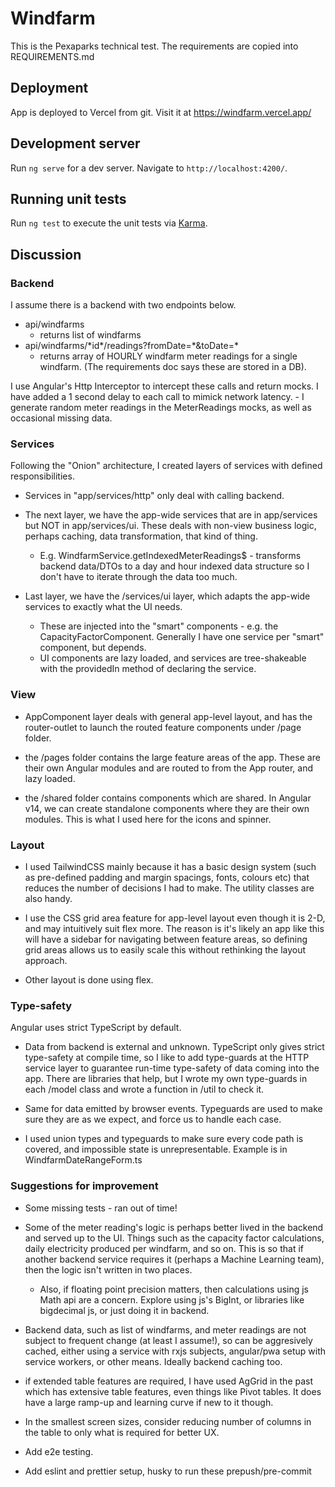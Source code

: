 # Windfarm

This is the Pexaparks technical test. The requirements are copied into REQUIREMENTS.md

## Deployment

App is deployed to Vercel from git. Visit it at https://windfarm.vercel.app/

## Development server

Run `ng serve` for a dev server. Navigate to `http://localhost:4200/`.

## Running unit tests

Run `ng test` to execute the unit tests via [Karma](https://karma-runner.github.io).

## Discussion

### Backend

I assume there is a backend with two endpoints below.

- api/windfarms 
    - returns list of windfarms
- api/windfarms/\*id\*/readings?fromDate=\*&toDate=\*
    - returns array of HOURLY windfarm meter readings for a single windfarm. (The requirements doc says these are stored in a DB).

I use Angular's Http Interceptor to intercept these calls and return mocks. I have added a 1 second delay to each call to mimick network latency.
    - I generate random meter readings in the MeterReadings mocks, as well as occasional missing data.

### Services

Following the "Onion" architecture, I created layers of services with defined responsibilities.

- Services in "app/services/http" only deal with calling backend. 

- The next layer, we have the app-wide services that are in app/services but NOT in app/services/ui. These deals with non-view business logic, perhaps caching, data transformation, that kind of thing.
    - E.g. WindfarmService.getIndexedMeterReadings$ - transforms backend data/DTOs to a day and hour indexed data structure so I don't have to iterate through the data too much.

- Last layer, we have the /services/ui layer, which adapts the app-wide services to exactly what the UI needs.
    - These are injected into the "smart" components - e.g. the CapacityFactorComponent. Generally I have one service per "smart" component, but depends.
    - UI components are lazy loaded, and services are tree-shakeable with the providedIn method of declaring the service.

### View

- AppComponent layer deals with general app-level layout, and has the router-outlet to launch the routed feature components under /page folder.

- the /pages folder contains the large feature areas of the app. These are their own Angular modules and are routed to from the App router, and lazy loaded.

- the /shared folder contains components which are shared. In Angular v14, we can create standalone components where they are their own modules. This is what I used here for the icons and spinner.

### Layout

- I used TailwindCSS mainly because it has a basic design system (such as pre-defined padding and margin spacings, fonts, colours etc) that reduces the number of decisions I had to make. The utility classes are also handy.

- I use the CSS grid area feature for app-level layout even though it is 2-D, and may intuitively suit flex more. The reason is it's likely an app like this will have a sidebar for navigating between feature areas, so defining grid areas allows us to easily scale this without rethinking the layout approach.

- Other layout is done using flex.

### Type-safety

Angular uses strict TypeScript by default.

- Data from backend is external and unknown. TypeScript only gives strict type-safety at compile time, so I like to add type-guards at the HTTP service layer to guarantee run-time type-safety of data coming into the app.  There are libraries that help, but I wrote my own type-guards in each /model class and wrote a function in /util to check it.

- Same for data emitted by browser events. Typeguards are used to make sure they are as we expect, and force us to handle each case.

- I used union types and typeguards to make sure every code path is covered, and impossible state is unrepresentable. Example is in WindfarmDateRangeForm.ts

### Suggestions for improvement

- Some missing tests - ran out of time!

- Some of the meter reading's logic is perhaps better lived in the backend and served up to the UI. Things such as the capacity factor calculations, daily electricity produced per windfarm, and so on. This is so that if another backend service requires it (perhaps a Machine Learning team), then the logic isn't written in two places. 

    - Also, if floating point precision matters, then calculations using js Math api are a concern. Explore using js's BigInt, or libraries like bigdecimal js, or just doing it in backend.

- Backend data, such as list of windfarms, and meter readings are not subject to frequent change (at least I assume!), so can be aggresively cached, either using a service with rxjs subjects, angular/pwa setup with service workers, or other means. Ideally backend caching too.

- if extended table features are required, I have used AgGrid in the past which has extensive table features, even things like Pivot tables. It does have a large ramp-up and learning curve if new to it though.

- In the smallest screen sizes, consider reducing number of columns in the table to only what is required for better UX.

- Add e2e testing.
- Add eslint and prettier setup, husky to run these prepush/pre-commit
